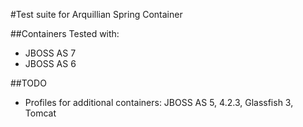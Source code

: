 #Test suite for Arquillian Spring Container

##Containers
Tested with:
* JBOSS AS 7
* JBOSS AS 6

##TODO
* Profiles for additional containers: JBOSS AS 5, 4.2.3, Glassfish 3, Tomcat
